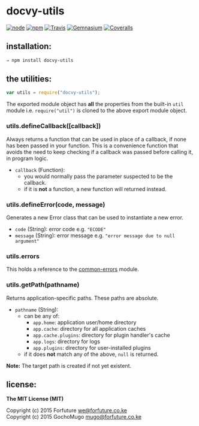 
# docvy-utils

[![node](https://img.shields.io/node/v/docvy-utils.svg?style=flat-square)](https://www.npmjs.com/package/docvy-utils) [![npm](https://img.shields.io/npm/v/docvy-utils.svg?style=flat-square)](https://www.npmjs.com/package/docvy-utils) [![Travis](https://img.shields.io/travis/docvy/utils.svg?style=flat-square)](https://travis-ci.org/docvy/utils) [![Gemnasium](https://img.shields.io/gemnasium/docvy/utils.svg?style=flat-square)](https://gemnasium.com/docvy/utils) [![Coveralls](https://img.shields.io/coveralls/docvy/utils.svg?style=flat-square)](https://coveralls.io/github/docvy/utils?branch=master)


## installation:

```bash
⇒ npm install docvy-utils
```


## the utilities:

```js
var utils = require("docvy-utils");
```

The exported module object has **all** the properties from the built-in `util` module i.e. `require("util")` is cloned to the above export module object.


### utils.defineCallback([callback])

Always returns a function that can be used in place of a callback, if none has been passed in your function. This is a convenience function that avoids the need to keep checking if a callback was passed before calling it, in program logic.

* `callback` (Function):
  * you would normally pass the parameter suspected to be the callback.
  * if it is **not** a function, a new function will returned instead.


### utils.defineError(code, message)

Generates a new Error class that can be used to instantiate a new error.

* `code` (String): error code e.g. `"ECODE"`
* `message` (String): error message e.g. `"error message due to null argument"`


### utils.errors

This holds a reference to the [common-errors](https://github.com/shutterstock/node-common-errors) module.


### utils.getPath(pathname)

Returns application-specific paths. These paths are absolute.

* `pathname` (String):
  * can be any of:
    * `app.home`: application user/home directory
    * `app.cache`: directory for all application caches
    * `app.cache.plugins`: directory for plugin handler's cache
    * `app.logs`: directory for logs
    * `app.plugins`: directory for user-installed plugins
  * if it does **not** match any of the above, `null` is returned.

**Note:** The target path is created if not yet existent.


## license:

__The MIT License (MIT)__

Copyright (c) 2015 Forfuture <we@forfuture.co.ke> <br/>
Copyright (c) 2015 GochoMugo <mugo@forfuture.co.ke>
